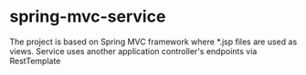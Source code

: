 # spring-mvc-service
The project is based on Spring MVC framework where *.jsp files are used as views. Service uses another application controller's endpoints via RestTemplate
